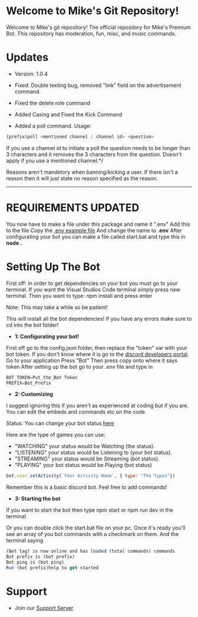 
Welcome to Mike's Git Repository!
=======
Welcome to Mike's git repository! The official repository for Mike's Premium Bot.
This repository has moderation, fun, misc, and music commands.


# Updates
 - Version: 1.0.4
- Fixed: Double texting bug, removed "link" field on the advertisement command. 
- Fixed the delete role command
- Added Casing and Fixed the Kick Command

- Added a poll command. Usage: 
```js
(prefix)poll <mentioned channel | channel id> <question>
```

If you use a channel id to initiate a poll the question needs to be longer than 3 characters and it removes the 3 characters from the question. Doesn't apply if you use a mentioned channel.*/




Reasons aren't mandetory when banning/kicking a user. If there isn't a reason then it will just state no reason specified as the reason.

________________________________

# REQUIREMENTS UPDATED
You now have to make a file under this package and name it ".env" Add this to the file
Copy the [.env example file](https://https://github.com/mikebots/mikesbot-repo/edit/master/.env_example)
And change the name to **.env**
After configurating your bot you can make a file called start.bat and type this in **node .**


# Setting Up The Bot
First off: In order to get dependencies on your bot you must go to your terminal. If you want the Visual Studios Code terminal simply press new terminal.
Then you want to type: npm install and press enter

Note: This may take a while so be patient!

This will install all the bot dependencies! If you have any errors make sure to cd into the bot folder!


- **1: Configurating your bot!**

First off go to the config.json folder, then replace the "token" var with your bot token. If you don't know where it is go to the [discord developers portal](https://discordapp.com/developers/applications/me).
Go to your application
Press "Bot"
Then press copy onto where it says token
After setting up the bot go to your .env file and type in
```js
BOT_TOKEN=Put_the_Bot Token
PREFIX=Bot_Prefix
```

- **2: Customizing**

I suggest ignoring this if you aren't as experienced at coding but if you are. You can edit the embeds and commands etc on the code

Status: You can change your bot status [here](https://github.com/mikebots/mikesbot-repo/edit/master/events/client/ready.js)

Here are the type of games you can use: 
- "WATCHING" your status would be Watching (the status). 
- "LISTENING" your status would be Listening to (your bot status). 
- "STREAMING" your status would be Streaming (bot status). 
- "PLAYING" your bot status would be Playing (bot status)
```js
bot.user.setActivity(`Your Activity Name`, { type: "The Types"})
```

Remember this is a basic discord bot. Feel free to add commands!





- **3: Starting the bot**



If you want to start the bot then type npm start or npm run dev in the terminal

Or you can double click the start.bat file on your pc. Once it's ready you'll see an array of you bot commands with a checkmark on them. And the terminal saying 
```js
(Bot tag) is now online and has loaded (total commands) commands
Bot prefix is (bot prefix)
Bot ping is (bot ping)
Run (bot prefix)help to get started
```

# Support
- Join our [Support Server](https://discord.gg/Be2AkYQ)

